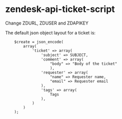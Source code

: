 # zendesk-api-ticket-script


Change ZDURL, ZDUSER and ZDAPIKEY

The default json object layout for a ticket is:

		$create = json_encode(
			array(
				'ticket' => array(
					'subject' => SUBJECT,
					'comment' => array(
						"body" => "Body of the ticket"
						),
					'requester' => array(
						"name" => Requester name,
						"email" => Requester email
					),
					'tags' => array(
						Tags
					),
				)
			)
		);
